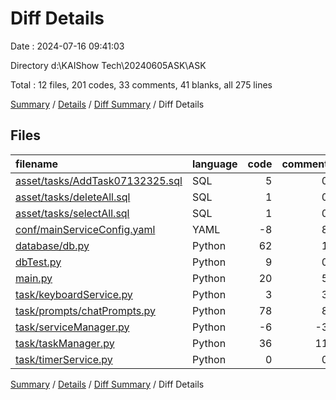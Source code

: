 # Diff Details

Date : 2024-07-16 09:41:03

Directory d:\\KAIShow Tech\\20240605ASK\\ASK

Total : 12 files,  201 codes, 33 comments, 41 blanks, all 275 lines

[Summary](results.md) / [Details](details.md) / [Diff Summary](diff.md) / Diff Details

## Files
| filename | language | code | comment | blank | total |
| :--- | :--- | ---: | ---: | ---: | ---: |
| [asset/tasks/AddTask07132325.sql](/asset/tasks/AddTask07132325.sql) | SQL | 5 | 0 | 0 | 5 |
| [asset/tasks/deleteAll.sql](/asset/tasks/deleteAll.sql) | SQL | 1 | 0 | 0 | 1 |
| [asset/tasks/selectAll.sql](/asset/tasks/selectAll.sql) | SQL | 1 | 0 | 0 | 1 |
| [conf/mainServiceConfig.yaml](/conf/mainServiceConfig.yaml) | YAML | -8 | 8 | 0 | 0 |
| [database/db.py](/database/db.py) | Python | 62 | 1 | 9 | 72 |
| [dbTest.py](/dbTest.py) | Python | 9 | 0 | 3 | 12 |
| [main.py](/main.py) | Python | 20 | 5 | 6 | 31 |
| [task/keyboardService.py](/task/keyboardService.py) | Python | 3 | 3 | 0 | 6 |
| [task/prompts/chatPrompts.py](/task/prompts/chatPrompts.py) | Python | 78 | 8 | 10 | 96 |
| [task/serviceManager.py](/task/serviceManager.py) | Python | -6 | -3 | 2 | -7 |
| [task/taskManager.py](/task/taskManager.py) | Python | 36 | 11 | 10 | 57 |
| [task/timerService.py](/task/timerService.py) | Python | 0 | 0 | 1 | 1 |

[Summary](results.md) / [Details](details.md) / [Diff Summary](diff.md) / Diff Details